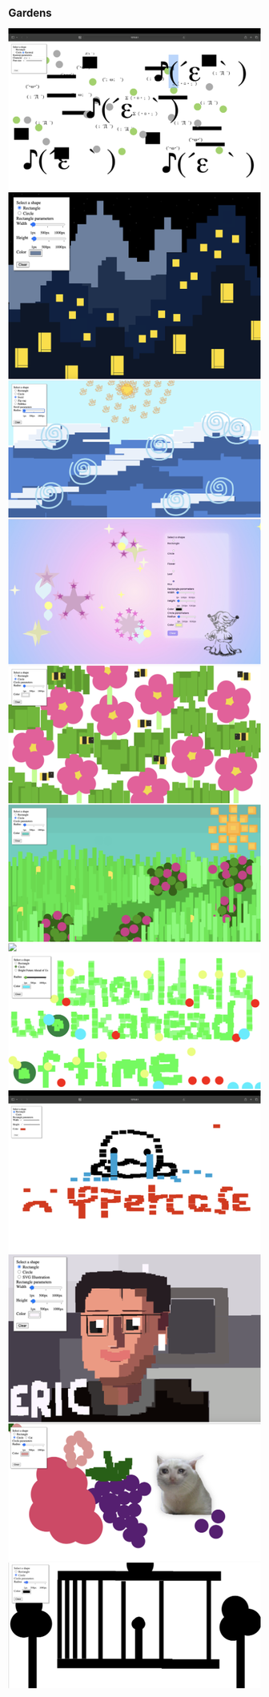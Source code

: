 ## Gardens

<img src="garden_images/01.png">
<img src="garden_images/02.png">
<img src="garden_images/03.png">
<img src="garden_images/04.jpeg">
<img src="garden_images/05.png">
<img src="garden_images/06.png">
<img src="garden_images/07.png">
<img src="garden_images/08.png">
<img src="garden_images/09.png">
<img src="garden_images/10.png">
<img src="garden_images/11.png">
<img src="garden_images/12.png">

